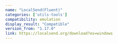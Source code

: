 ```yaml
---
name: "LocalSend(Fluent)"
categories: ['utils-tools']
compatibility: emulation
display_result: "Compatible"
version_from: "1.17.0"
link: https://localsend.org/download?os=windows
---
```

